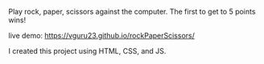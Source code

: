 Play rock, paper, scissors against the computer. The first to get to 5 points wins!

live demo: https://vguru23.github.io/rockPaperScissors/

I created this project using HTML, CSS, and JS.
